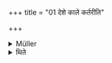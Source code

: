 +++
title = "01 देशे काले कर्तरीति"

+++

<details><summary>Müller</summary>

A principal act is what has its own name, and is prescribed with special reference to place, time, and performer.

#####  Commentary

This Sūtra is sometimes divided into two; the first, dese kāle kartarīti nirdiśyate, the second, asvaśabdaṃ yat. The following are given as illustrations. If it is said that 'he should sacrifice with the Vaiśvadeva on a slope inclined to the East,' we have the locality. If it is said that 'he should sacrifice with the Vājapeya in autumn,' we have the time. If it is said that 'the sacrificer himself should offer the Agnihotra on a parvan (change of the moon),' we have the performer. In each of these cases, therefore, the prescribed sacrificial act is a pradhāna sāṅgam, a principal act with auxiliary members.
</details>

<details><summary>थिते</summary>

देशे काले कर्तरीति निर्दिश्यते स्वशब्दं यत् १
</details>
